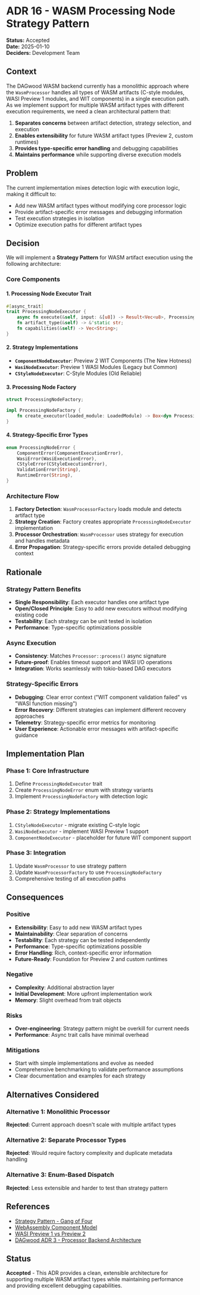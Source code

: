 # ADR 16 - WASM Processing Node Strategy Pattern

**Status:** Accepted  
**Date:** 2025-01-10  
**Deciders:** Development Team  

## Context

The DAGwood WASM backend currently has a monolithic approach where the `WasmProcessor` handles all types of WASM artifacts (C-style modules, WASI Preview 1 modules, and WIT components) in a single execution path. As we implement support for multiple WASM artifact types with different execution requirements, we need a clean architectural pattern that:

1. **Separates concerns** between artifact detection, strategy selection, and execution
2. **Enables extensibility** for future WASM artifact types (Preview 2, custom runtimes)
3. **Provides type-specific error handling** and debugging capabilities
4. **Maintains performance** while supporting diverse execution models

## Problem

The current implementation mixes detection logic with execution logic, making it difficult to:
- Add new WASM artifact types without modifying core processor logic
- Provide artifact-specific error messages and debugging information
- Test execution strategies in isolation
- Optimize execution paths for different artifact types

## Decision

We will implement a **Strategy Pattern** for WASM artifact execution using the following architecture:

### Core Components

#### 1. Processing Node Executor Trait
```rust
#[async_trait]
trait ProcessingNodeExecutor {
    async fn execute(&self, input: &[u8]) -> Result<Vec<u8>, ProcessingNodeError>;
    fn artifact_type(&self) -> &'static str;
    fn capabilities(&self) -> Vec<String>;
}
```

#### 2. Strategy Implementations
- **`ComponentNodeExecutor`**: Preview 2 WIT Components (The New Hotness)
- **`WasiNodeExecutor`**: Preview 1 WASI Modules (Legacy but Common)
- **`CStyleNodeExecutor`**: C-Style Modules (Old Reliable)

#### 3. Processing Node Factory
```rust
struct ProcessingNodeFactory;

impl ProcessingNodeFactory {
    fn create_executor(loaded_module: LoadedModule) -> Box<dyn ProcessingNodeExecutor>;
}
```

#### 4. Strategy-Specific Error Types
```rust
enum ProcessingNodeError {
    ComponentError(ComponentExecutionError),
    WasiError(WasiExecutionError),
    CStyleError(CStyleExecutionError),
    ValidationError(String),
    RuntimeError(String),
}
```

### Architecture Flow

1. **Factory Detection**: `WasmProcessorFactory` loads module and detects artifact type
2. **Strategy Creation**: Factory creates appropriate `ProcessingNodeExecutor` implementation
3. **Processor Orchestration**: `WasmProcessor` uses strategy for execution and handles metadata
4. **Error Propagation**: Strategy-specific errors provide detailed debugging context

## Rationale

### Strategy Pattern Benefits
- **Single Responsibility**: Each executor handles one artifact type
- **Open/Closed Principle**: Easy to add new executors without modifying existing code
- **Testability**: Each strategy can be unit tested in isolation
- **Performance**: Type-specific optimizations possible

### Async Execution
- **Consistency**: Matches `Processor::process()` async signature
- **Future-proof**: Enables timeout support and WASI I/O operations
- **Integration**: Works seamlessly with tokio-based DAG executors

### Strategy-Specific Errors
- **Debugging**: Clear error context ("WIT component validation failed" vs "WASI function missing")
- **Error Recovery**: Different strategies can implement different recovery approaches
- **Telemetry**: Strategy-specific error metrics for monitoring
- **User Experience**: Actionable error messages with artifact-specific guidance

## Implementation Plan

### Phase 1: Core Infrastructure
1. Define `ProcessingNodeExecutor` trait
2. Create `ProcessingNodeError` enum with strategy variants
3. Implement `ProcessingNodeFactory` with detection logic

### Phase 2: Strategy Implementations
1. `CStyleNodeExecutor` - migrate existing C-style logic
2. `WasiNodeExecutor` - implement WASI Preview 1 support
3. `ComponentNodeExecutor` - placeholder for future WIT component support

### Phase 3: Integration
1. Update `WasmProcessor` to use strategy pattern
2. Update `WasmProcessorFactory` to use `ProcessingNodeFactory`
3. Comprehensive testing of all execution paths

## Consequences

### Positive
- **Extensibility**: Easy to add new WASM artifact types
- **Maintainability**: Clear separation of concerns
- **Testability**: Each strategy can be tested independently
- **Performance**: Type-specific optimizations possible
- **Error Handling**: Rich, context-specific error information
- **Future-Ready**: Foundation for Preview 2 and custom runtimes

### Negative
- **Complexity**: Additional abstraction layer
- **Initial Development**: More upfront implementation work
- **Memory**: Slight overhead from trait objects

### Risks
- **Over-engineering**: Strategy pattern might be overkill for current needs
- **Performance**: Async trait calls have minimal overhead

### Mitigations
- Start with simple implementations and evolve as needed
- Comprehensive benchmarking to validate performance assumptions
- Clear documentation and examples for each strategy

## Alternatives Considered

### Alternative 1: Monolithic Processor
**Rejected**: Current approach doesn't scale with multiple artifact types

### Alternative 2: Separate Processor Types
**Rejected**: Would require factory complexity and duplicate metadata handling

### Alternative 3: Enum-Based Dispatch
**Rejected**: Less extensible and harder to test than strategy pattern

## References

- [Strategy Pattern - Gang of Four](https://en.wikipedia.org/wiki/Strategy_pattern)
- [WebAssembly Component Model](https://github.com/WebAssembly/component-model)
- [WASI Preview 1 vs Preview 2](https://github.com/WebAssembly/WASI/blob/main/legacy/preview1/README.md)
- [DAGwood ADR 3 - Processor Backend Architecture](./ADR%203%20-%20Processor%20Backend%20Architecture.md)

## Status

**Accepted** - This ADR provides a clean, extensible architecture for supporting multiple WASM artifact types while maintaining performance and providing excellent debugging capabilities.
